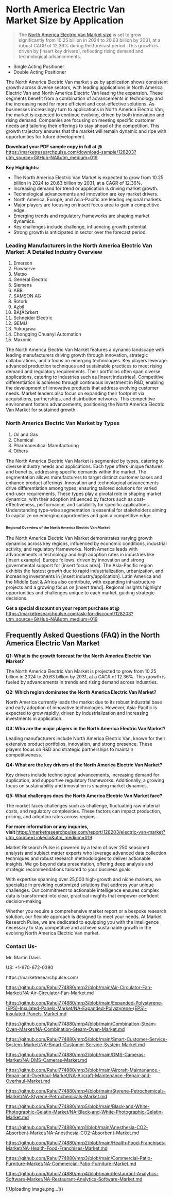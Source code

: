 <h1>North America Electric Van Market&nbsp;Size by Application</h1><blockquote><p>The <a href="https://marketresearchpulse.com/download-sample/128203?utm_source=GitHub-NA&amp;utm_medium=019">North America Electric Van Market size</a> is set to grow significantly from 10.25 billion in 2024 to 20.63 billion by 2031, at a robust CAGR of 12.36% during the forecast period. This growth is driven by [insert key drivers], reflecting rising demand and technological advancements.</p></blockquote><ul><li>Single Acting Positioner<li> Double Acting Positioner</li></ul><p>The North America Electric Van market size by application shows consistent growth across diverse sectors, with leading applications in North America Electric Van and North America Electric Van leading the expansion. These segments benefit from a combination of advancements in technology and the increasing need for more efficient and cost-effective solutions. As businesses increasingly turn to applications in North America Electric Van, the market is expected to continue evolving, driven by both innovation and rising demand. Companies are focusing on meeting specific customer needs and tailoring their offerings to stay ahead of the competition. This growth trajectory ensures that the market will remain dynamic and ripe with opportunities for future development.</p><p><strong>Download your PDF sample copy in full at @ </strong><a href="https://marketresearchpulse.com/download-sample/128203?utm_source=GitHub-NA&amp;utm_medium=019">https://marketresearchpulse.com/download-sample/128203?utm_source=GitHub-NA&amp;utm_medium=019</a></p><p><strong>Key Highlights: </strong></p><ul><li>The North America Electric Van Market is expected to grow from 10.25 billion in 2024 to 20.63 billion by 2031, at a CAGR of 12.36%.</li><li>Increasing demand for trend or application is driving market growth.</li><li>Technological advancements and innovation are key market drivers.</li><li>North America, Europe, and Asia-Pacific are leading regional markets.</li><li>Major players are focusing on insert focus area to gain a competitive edge.</li><li>Emerging trends and regulatory frameworks are shaping market dynamics.</li><li>Key challenges include challenge, influencing growth potential.</li><li>Strong growth is anticipated in sector over the forecast period.</li></ul><h3>Leading Manufacturers in the North America Electric Van Market: A Detailed Industry Overview</h3><ol><li>Emerson</li><li>Flowserve</li><li>Metso</li><li>General Electric</li><li>Siemens</li><li>ABB</li><li>SAMSON AG</li><li>Rotork</li><li>Azbil</li><li>BÃƒÂ¼rkert</li><li>Schneider Electric</li><li>GEMU</li><li>Yokogawa</li><li>Chongqing Chuanyi Automation</li><li>Maxonic</li></ol><div class="flex max-w-full flex-col flex-grow"><div class="min-h-8 text-message flex w-full flex-col items-end gap-2 whitespace-normal break-words [.text-message+&amp;]:mt-5" dir="auto" data-message-author-role="assistant" data-message-id="fd8432e4-4910-450d-b182-61b7bfb0a01f" data-message-model-slug="gpt-4o"><div class="flex w-full flex-col gap-1 empty:hidden first:pt-[3px]"><div class="markdown prose w-full break-words dark:prose-invert light"><p>The North America Electric Van Market features a dynamic landscape with leading manufacturers driving growth through innovation, strategic collaborations, and a focus on emerging technologies. Key players leverage advanced production techniques and sustainable practices to meet rising demand and regulatory requirements. Their portfolios often span diverse applications, catering to industries such as [insert industries]. Competitive differentiation is achieved through continuous investment in R&amp;D, enabling the development of innovative products that address evolving customer needs. Market leaders also focus on expanding their footprint via acquisitions, partnerships, and distribution networks. This competitive environment fosters advancements, positioning the North America Electric Van Market for sustained growth.</p></div></div></div></div><h3>North America Electric Van Market by Types</h3><ol><li>Oil and Gas<li> Chemical<li> Pharmaceutical Manufacturing<li> Others</li></ol><div class="flex max-w-full flex-col flex-grow"><div class="min-h-8 text-message flex w-full flex-col items-end gap-2 whitespace-normal break-words [.text-message+&amp;]:mt-5" dir="auto" data-message-author-role="assistant" data-message-id="084470be-0bb7-4664-bddf-5156b4f41249" data-message-model-slug="gpt-4o-mini"><div class="flex w-full flex-col gap-1 empty:hidden first:pt-[3px]"><div class="markdown prose w-full break-words dark:prose-invert light"><p>The North America Electric Van Market is segmented by types, catering to diverse industry needs and applications. Each type offers unique features and benefits, addressing specific demands within the market. The segmentation allows manufacturers to target distinct customer bases and enhance product offerings. Innovation and technological advancements drive differentiation among types, ensuring tailored solutions for varied end-user requirements. These types play a pivotal role in shaping market dynamics, with their adoption influenced by factors such as cost-effectiveness, performance, and suitability for specific applications. Understanding type-wise segmentation is essential for stakeholders aiming to capitalize on emerging opportunities and gain a competitive edge.</p></div></div></div></div><h3><span style="font-size: 11px;">Regional Overview of the North America Electric Van Market</span></h3><div class="flex max-w-full flex-col flex-grow"><div class="min-h-8 text-message flex w-full flex-col items-end gap-2 whitespace-normal break-words [.text-message+&amp;]:mt-5" dir="auto" data-message-author-role="assistant" data-message-id="e9038762-ce64-4e30-91c9-9bd413514231" data-message-model-slug="gpt-4o-mini"><div class="flex w-full flex-col gap-1 empty:hidden first:pt-[3px]"><div class="markdown prose w-full break-words dark:prose-invert light"><p>The North America Electric Van Market demonstrates varying growth dynamics across key regions, influenced by economic conditions, industrial activity, and regulatory frameworks. North America leads with advancements in technology and high adoption rates in industries like [insert example]. Europe follows, driven by innovation and strong governmental support for [insert focus area]. The Asia-Pacific region exhibits the fastest growth due to rapid industrialization, urbanization, and increasing investments in [insert industry/application]. Latin America and the Middle East &amp; Africa also contribute, with expanding infrastructure projects and a growing focus on [insert trend]. Regional insights highlight opportunities and challenges unique to each market, guiding strategic decisions.</p></div></div></div></div><p><strong>Get a special discount on your report purchase at @ </strong><a href="https://marketresearchpulse.com/ask-for-discount/128203?utm_source=GitHub-NA&amp;utm_medium=019">https://marketresearchpulse.com/ask-for-discount/128203?utm_source=GitHub-NA&amp;utm_medium=019</a></p><h2>Frequently Asked Questions (FAQ) in the North America Electric Van Market</h2><p><strong>Q1: What is the growth forecast for the North America Electric Van Market?</strong></p><p>The North America Electric Van Market is projected to grow from 10.25 billion in 2024 to 20.63 billion by 2031, at a CAGR of 12.36%. This growth is fueled by advancements in trends and rising demand across industries.</p><p><strong>Q2: Which region dominates the North America Electric Van Market?</strong></p><p>North America currently leads the market due to its robust industrial base and early adoption of innovative technologies. However, Asia-Pacific is expected to grow rapidly, driven by industrialization and increasing investments in application.</p><p><strong>Q3: Who are the major players in the North America Electric Van Market?</strong></p><p>Leading manufacturers include North America Electric Van, known for their extensive product portfolios, innovation, and strong presence. These players focus on R&amp;D and strategic partnerships to maintain competitiveness.</p><p><strong>Q4: What are the key drivers of the North America Electric Van Market?</strong></p><p>Key drivers include technological advancements, increasing demand for application, and supportive regulatory frameworks. Additionally, a growing focus on sustainability and innovation is shaping market dynamics.</p><p><strong>Q5: What challenges does the North America Electric Van Market face?</strong></p><p>The market faces challenges such as challenge, fluctuating raw material costs, and regulatory complexities. These factors can impact production, pricing, and adoption rates across regions.</p><p><strong>For more information or any inquiries, visit&nbsp;</strong><a href="https://marketresearchpulse.com/report/128203/electric-van-market?utm_source=Linkedin&utm_medium=019">https://marketresearchpulse.com/report/128203/electric-van-market?utm_source=Linkedin&utm_medium=019</a></p><p>Market Research Pulse is powered by a team of over 250 seasoned analysts and subject matter experts who leverage advanced data collection techniques and robust research methodologies to deliver actionable insights. We go beyond data presentation, offering deep analysis and strategic recommendations tailored to your business goals.</p><p>With expertise spanning over 25,000 high-growth and niche markets, we specialize in providing customized solutions that address your unique challenges. Our commitment to actionable intelligence ensures complex data is transformed into clear, practical insights that empower confident decision-making.</p><p>Whether you require a comprehensive market report or a bespoke research solution, our flexible approach is designed to meet your needs. At Market Research Pulse, we are dedicated to equipping you with the intelligence necessary to stay competitive and achieve sustainable growth in the evolving North America Electric Van market.</p><h3><strong>Contact Us-</strong></h3><p>Mr. Martin Davis</p><p>US: +1-970-672-0390</p><p>https://marketresearchpulse.com/</p><p><a href="https://github.com/Rahul774880/mrp2/blob/main/Air-Circulator-Fan-Market/NA-Air-Circulator-Fan-Market.md">https://github.com/Rahul774880/mrp2/blob/main/Air-Circulator-Fan-Market/NA-Air-Circulator-Fan-Market.md</a></p><p><a href="https://github.com/Rahul774880/mrp3/blob/main/Expanded-Polystyrene-(EPS)-Insulated-Panels-Market/NA-Expanded-Polystyrene-(EPS)-Insulated-Panels-Market.md">https://github.com/Rahul774880/mrp3/blob/main/Expanded-Polystyrene-(EPS)-Insulated-Panels-Market/NA-Expanded-Polystyrene-(EPS)-Insulated-Panels-Market.md</a></p><p><a href="https://github.com/Rahul774880/mrp4/blob/main/Combination-Steam-Oven-Market/NA-Combination-Steam-Oven-Market.md">https://github.com/Rahul774880/mrp4/blob/main/Combination-Steam-Oven-Market/NA-Combination-Steam-Oven-Market.md</a></p><p><a href="https://github.com/Rahul774880/mrp5/blob/main/Smart-Customer-Service-System-Market/NA-Smart-Customer-Service-System-Market.md">https://github.com/Rahul774880/mrp5/blob/main/Smart-Customer-Service-System-Market/NA-Smart-Customer-Service-System-Market.md</a></p><p><a href="https://github.com/Rahul774880/mrp2/blob/main/DMS-Cameras-Market/NA-DMS-Cameras-Market.md">https://github.com/Rahul774880/mrp2/blob/main/DMS-Cameras-Market/NA-DMS-Cameras-Market.md</a></p><p><a href="https://github.com/Rahul774880/mrp3/blob/main/Aircraft-Maintenance,-Repair-and-Overhaul-Market/NA-Aircraft-Maintenance,-Repair-and-Overhaul-Market.md">https://github.com/Rahul774880/mrp3/blob/main/Aircraft-Maintenance,-Repair-and-Overhaul-Market/NA-Aircraft-Maintenance,-Repair-and-Overhaul-Market.md</a></p><p><a href="https://github.com/Rahul774880/mrp4/blob/main/Styrene-Petrochemicals-Market/NA-Styrene-Petrochemicals-Market.md">https://github.com/Rahul774880/mrp4/blob/main/Styrene-Petrochemicals-Market/NA-Styrene-Petrochemicals-Market.md</a></p><p><a href="https://github.com/Rahul774880/mrp5/blob/main/Black-and-White-Photographic-Gelatin-Market/NA-Black-and-White-Photographic-Gelatin-Market.md">https://github.com/Rahul774880/mrp5/blob/main/Black-and-White-Photographic-Gelatin-Market/NA-Black-and-White-Photographic-Gelatin-Market.md</a></p><p><a href="https://github.com/Rahul774880/mrp1/blob/main/Anesthesia-CO2-Absorbent-Market/NA-Anesthesia-CO2-Absorbent-Market.md">https://github.com/Rahul774880/mrp1/blob/main/Anesthesia-CO2-Absorbent-Market/NA-Anesthesia-CO2-Absorbent-Market.md</a></p><p><a href="https://github.com/Rahul774880/mrp2/blob/main/Health-Food-Franchises-Market/NA-Health-Food-Franchises-Market.md">https://github.com/Rahul774880/mrp2/blob/main/Health-Food-Franchises-Market/NA-Health-Food-Franchises-Market.md</a></p><p><a href="https://github.com/Rahul774880/mrp3/blob/main/Commercial-Patio-Furniture-Market/NA-Commercial-Patio-Furniture-Market.md">https://github.com/Rahul774880/mrp3/blob/main/Commercial-Patio-Furniture-Market/NA-Commercial-Patio-Furniture-Market.md</a></p><p><a href="https://github.com/Rahul774880/mrp4/blob/main/Restaurant-Analytics-Software-Market/NA-Restaurant-Analytics-Software-Market.md">https://github.com/Rahul774880/mrp4/blob/main/Restaurant-Analytics-Software-Market/NA-Restaurant-Analytics-Software-Market.md</a></p>
![Uploading image.png…]()
